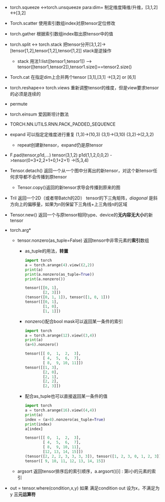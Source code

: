 - torch.squeeze <->torch.unsqueeze para:dim=  制定维度降维/升维，[3,1,2]<->[3,2]

- Torch.scatter 使用索引数组index对原tensor定位修改

- torch.gather 根据索引数组index取出原tensor中的值

- torch.split <-> torch.stack 把tensor分开[3,1,2]->[tensor[1,2],tensor[1,2],tensor[1,2]] stack是逆操作

  - stack 用法1:list([tensor1,tensor1]) --> tensor([tensor1,tensor2]),tensor1.size()==tensor2.size()

- Torch.cat 在指定dim上合并两个tensor [3,1],[3,1] ->[3,2] or [6,1]

- torch.reshape<-> torch.views 重新调整tensor的维度，但是view要求tensor的必须是连续的

- permute 

- torch.einsum 爱因斯坦计数法

- TORCH.NN.UTILS.RNN.PACK_PADDED_SEQUENCE

- expand 可以指定定维度进行重复  (1,3)->(10,3)  (3,1)->(3,10) (3,2)->(2,3,2)

  - repeat创建新tensor，expand仍是原tensor

- F.pad(tensor,p1d,...)  tensor(3,1,2) p1d(1,1,2,0,0,2)  ->tensor(0+3+2,2+1+0,1+2+1) ->(5,3,4)

- Tensor.detach() 返回一个从一个图中分离出的新tensor，对这个新tensor任何求导都不会传播到原tensor

  - Tensor.copy()返回的新tensor求导会传播到原来的图

- Tril 返回一个2D（或者带Batch的2D） tensor的下三角矩阵，*diagonal* 是斜方向上的偏移量，如果为n则保留下三角线+上三角线n的区域

- Tensor.new() 返回一个与原tensor相同type、device的**无内容无大小**的新tensor

- torch.arg*

  - tensor.nonzero(as_tuple=False)  返回tensor中非零元素的**索引**数组

    - as_tuple的用法，**转置**

      ```python
      import torch
      a = torch.arange(4).view((2,2))
      print(a)
      print(a.nonzero(as_tuple=True))
      print(a.nonzero())
      
      tensor([[0, 1],
              [2, 3]])
      (tensor([0, 1, 1]), tensor([1, 0, 1]))
      tensor([[0, 1],
              [1, 0],
              [1, 1]])
      ```

    - nonzero()配合bool mask可以返回某一条件的索引

      ```python
      import torch
      a = torch.arange(12).view((3,4))
      print(a)
      (a>6).nonzero()
      ```

      ```python
      tensor([[ 0,  1,  2,  3],
              [ 4,  5,  6,  7],
              [ 8,  9, 10, 11]])
      tensor([[1, 3],
              [2, 0],
              [2, 1],
              [2, 2],
              [2, 3]]) 
      ```

    - 配合as_tuple也可以直接返回某一条件的值

      ```python
      import torch
      a = torch.arange(16).view((4,4))
      print(a)
      index = (a>8).nonzero(as_tuple=True)
      print(index)
      a[index]
      
      tensor([[ 0,  1,  2,  3],
              [ 4,  5,  6,  7],
              [ 8,  9, 10, 11],
              [12, 13, 14, 15]])
      (tensor([2, 2, 2, 3, 3, 3, 3]), tensor([1, 2, 3, 0, 1, 2, 3]))
      tensor([ 9, 10, 11, 12, 13, 14, 15])
      ```

      

  - argsort 返回tensor排序后的索引顺序，a.argsort()[i] : 第i小的元素的索引

- out = tensor.where(condition,x,y) 如果 满足condition out 设为x，不满足为y **三元运算符**

  